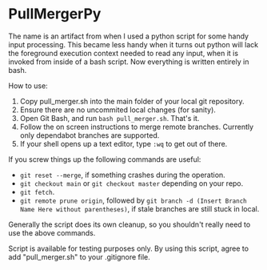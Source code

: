 # PullMergerPy


The name is an artifact from when I used a python script for some handy input processing. This became less handy when it turns out python will lack the foreground execution context needed to read any input, when it is invoked from inside of a bash script. Now everything is written entirely in bash.

How to use: 

1. Copy pull_merger.sh into the main folder of your local git repository. 
2. Ensure there are no uncommited local changes (for sanity).
3. Open Git Bash, and run `bash pull_merger.sh`. That's it.
4. Follow the on screen instructions to merge remote branches. Currently only dependabot branches are supported.
5. If your shell opens up a text editor, type `:wq` to get out of there. 

If you screw things up the following commands are useful:

* `git reset --merge`, if something crashes during the operation.  
* `git checkout main` or `git checkout master` depending on your repo.  
* `git fetch`.  
* `git remote prune origin`, followed by `git branch -d (Insert Branch Name Here without parentheses)`, if stale branches are still stuck in local.

Generally the script does its own cleanup, so you shouldn't really need to use the above commands. 

Script is available for testing purposes only. By using this script, agree to add "pull_merger.sh" to your .gitignore file. 